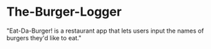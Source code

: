# The-Burger-Logger
"Eat-Da-Burger! is a restaurant app that lets users input the names of burgers they'd like to eat."
